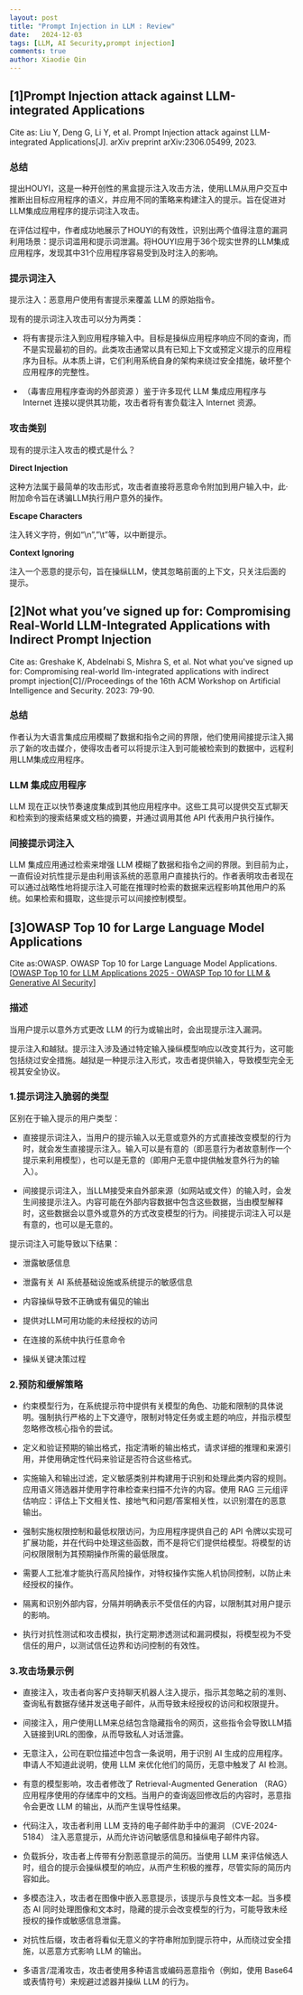 ```yaml
---
layout: post
title: "Prompt Injection in LLM : Review"
date:   2024-12-03
tags: [LLM, AI Security,prompt injection]
comments: true
author: Xiaodie Qin
---
```


## [1]Prompt Injection attack against LLM-integrated Applications

Cite as: Liu Y, Deng G, Li Y, et al. Prompt Injection attack against LLM-integrated Applications[J]. arXiv preprint arXiv:2306.05499, 2023.

### 总结

提出HOUYI，这是一种开创性的黑盒提示注入攻击方法，使用LLM从用户交互中推断出目标应用程序的语义，并应用不同的策略来构建注入的提示。旨在促进对LLM集成应用程序的提示词注入攻击。  

在评估过程中，作者成功地展示了HOUYI的有效性，识别出两个值得注意的漏洞利用场景：提示词滥用和提示词泄漏。将HOUYI应用于36个现实世界的LLM集成应用程序，发现其中31个应用程序容易受到及时注入的影响。


### 提示词注入

提示注入：恶意用户使用有害提示来覆盖 LLM 的原始指令。

现有的提示词注入攻击可以分为两类：

- 将有害提示注入到应用程序输入中。目标是操纵应用程序响应不同的查询，而不是实现最初的目的。此类攻击通常以具有已知上下文或预定义提示的应用程序为目标。从本质上讲，它们利用系统自身的架构来绕过安全措施，破坏整个应用程序的完整性。
    
- （毒害应用程序查询的外部资源 ）鉴于许多现代 LLM 集成应用程序与 Internet 连接以提供其功能，攻击者将有害负载注入 Internet 资源。

### 攻击类别

现有的提示注入攻击的模式是什么？

**Direct Injection**

这种方法属于最简单的攻击形式，攻击者直接将恶意命令附加到用户输入中，此·附加命令旨在诱骗LLM执行用户意外的操作。

**Escape Characters**

注入转义字符，例如“\n”,”\t”等，以中断提示。

**Context Ignoring**

注入一个恶意的提示句，旨在操纵LLM，使其忽略前面的上下文，只关注后面的提示。

## [2]Not what you’ve signed up for: Compromising Real-World LLM-Integrated Applications with Indirect Prompt Injection
Cite as: Greshake K, Abdelnabi S, Mishra S, et al. Not what you've signed up for: Compromising real-world llm-integrated applications with indirect prompt injection[C]//Proceedings of the 16th ACM Workshop on Artificial Intelligence and Security. 2023: 79-90.

### 总结

作者认为大语言集成应用模糊了数据和指令之间的界限，他们使用间接提示注入揭示了新的攻击媒介，使得攻击者可以将提示注入到可能被检索到的数据中，远程利用LLM集成应用程序。

### LLM 集成应用程序

LLM 现在正以快节奏速度集成到其他应用程序中。这些工具可以提供交互式聊天和检索到的搜索结果或文档的摘要，并通过调用其他 API 代表用户执行操作。

### 间接提示词注入

LLM 集成应用通过检索来增强 LLM 模糊了数据和指令之间的界限。到目前为止，一直假设对抗性提示是由利用该系统的恶意用户直接执行的。作者表明攻击者现在可以通过战略性地将提示注入可能在推理时检索的数据来远程影响其他用户的系统。如果检索和摄取，这些提示可以间接控制模型。

## [3]OWASP Top 10 for Large Language Model Applications
Cite as:OWASP. OWASP Top 10 for Large Language Model Applications.[[OWASP Top 10 for LLM Applications 2025 - OWASP Top 10 for LLM & Generative AI Security](https://genai.owasp.org/resource/owasp-top-10-for-llm-applications-2025/)]


### 描述

当用户提示以意外方式更改 LLM 的行为或输出时，会出现提示注入漏洞。

提示注入和越狱。提示注入涉及通过特定输入操纵模型响应以改变其行为，这可能包括绕过安全措施。越狱是一种提示注入形式，攻击者提供输入，导致模型完全无视其安全协议。

### 1.提示词注入脆弱的类型

区别在于输入提示的用户类型：

- 直接提示词注入，当用户的提示输入以无意或意外的方式直接改变模型的行为时，就会发生直接提示注入。输入可以是有意的（即恶意行为者故意制作一个提示来利用模型），也可以是无意的（即用户无意中提供触发意外行为的输入）。
    
- 间接提示词注入，当LLM接受来自外部来源（如网站或文件）的输入时，会发生间接提示注入。内容可能在外部内容数据中包含这些数据，当由模型解释时，这些数据会以意外或意外的方式改变模型的行为。间接提示词注入可以是有意的，也可以是无意的。                    
    

提示词注入可能导致以下结果：

- 泄露敏感信息
    
- 泄露有关 AI 系统基础设施或系统提示的敏感信息
    
- 内容操纵导致不正确或有偏见的输出
    
- 提供对LLM可用功能的未经授权的访问
    
- 在连接的系统中执行任意命令
    
- 操纵关键决策过程
    

### 2.预防和缓解策略

- 约束模型行为，在系统提示符中提供有关模型的角色、功能和限制的具体说明。强制执行严格的上下文遵守，限制对特定任务或主题的响应，并指示模型忽略修改核心指令的尝试。
    
- 定义和验证预期的输出格式，指定清晰的输出格式，请求详细的推理和来源引用，并使用确定性代码来验证是否符合这些格式。
    
- 实施输入和输出过滤，定义敏感类别并构建用于识别和处理此类内容的规则。 应用语义筛选器并使用字符串检查来扫描不允许的内容。使用 RAG 三元组评估响应：评估上下文相关性、接地气和问题/答案相关性，以识别潜在的恶意输出。
    
- 强制实施权限控制和最低权限访问，为应用程序提供自己的 API 令牌以实现可扩展功能，并在代码中处理这些函数，而不是将它们提供给模型。将模型的访问权限限制为其预期操作所需的最低限度。
    
- 需要人工批准才能执行高风险操作，对特权操作实施人机协同控制，以防止未经授权的操作。
    
- 隔离和识别外部内容，分隔并明确表示不受信任的内容，以限制其对用户提示的影响。
    
- 执行对抗性测试和攻击模拟，执行定期渗透测试和漏洞模拟，将模型视为不受信任的用户，以测试信任边界和访问控制的有效性。
    

### 3.攻击场景示例

- 直接注入，攻击者向客户支持聊天机器人注入提示，指示其忽略之前的准则、查询私有数据存储并发送电子邮件，从而导致未经授权的访问和权限提升。
    
- 间接注入，用户使用LLM来总结包含隐藏指令的网页，这些指令会导致LLM插入链接到URL的图像，从而导致私人对话泄露。
    
- 无意注入，公司在职位描述中包含一条说明，用于识别 AI 生成的应用程序。 申请人不知道此说明，使用 LLM 来优化他们的简历，无意中触发了 AI 检测。
    
- 有意的模型影响，攻击者修改了 Retrieval-Augmented Generation （RAG） 应用程序使用的存储库中的文档。当用户的查询返回修改后的内容时，恶意指令会更改 LLM 的输出，从而产生误导性结果。
    
- 代码注入，攻击者利用 LLM 支持的电子邮件助手中的漏洞 （CVE-2024-5184） 注入恶意提示，从而允许访问敏感信息和操纵电子邮件内容。
    
- 负载拆分，攻击者上传带有分割恶意提示的简历。当使用 LLM 来评估候选人时，组合的提示会操纵模型的响应，从而产生积极的推荐，尽管实际的简历内容如此。
    
- 多模态注入，攻击者在图像中嵌入恶意提示，该提示与良性文本一起。当多模态 AI 同时处理图像和文本时，隐藏的提示会改变模型的行为，可能导致未经授权的操作或敏感信息泄露。
    
- 对抗性后缀，攻击者将看似无意义的字符串附加到提示符中，从而绕过安全措施，以恶意方式影响 LLM 的输出。
    
- 多语言/混淆攻击，攻击者使用多种语言或编码恶意指令（例如，使用 Base64 或表情符号）来规避过滤器并操纵 LLM 的行为。
